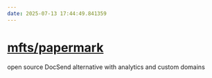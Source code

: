 ```yaml
---
date: 2025-07-13 17:44:49.841359
---
```


# [mfts/papermark](https://github.com/mfts/papermark)

open source DocSend alternative with analytics and custom domains